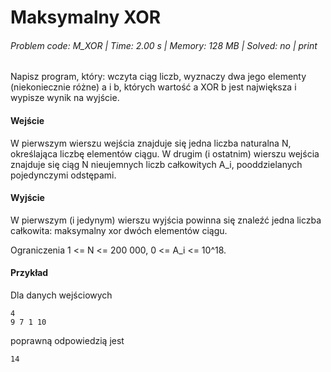 # Maksymalny XOR
###### Problem code: M_XOR \| Time: 2.00 s \| Memory: 128 MB \| Solved: no \| print

Napisz program, który: wczyta ciąg liczb, wyznaczy dwa jego elementy (niekoniecznie różne) a i b, których wartość a XOR b jest największa i wypisze wynik na wyjście.

#### Wejście
W pierwszym wierszu wejścia znajduje się jedna liczba naturalna N, określająca liczbę elementów ciągu. W drugim (i ostatnim) wierszu wejścia znajduje się ciąg N nieujemnych liczb całkowitych A_i, pooddzielanych pojedynczymi odstępami.

#### Wyjście
W pierwszym (i jedynym) wierszu wyjścia powinna się znaleźć jedna liczba całkowita: maksymalny xor dwóch elementów ciągu.

Ograniczenia
1 <= N <= 200 000, 0 <= A_i <= 10^18.

#### Przykład
Dla danych wejściowych

```
4
9 7 1 10
```
poprawną odpowiedzią jest
```
14
```
